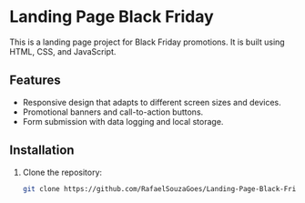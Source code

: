# Landing Page Black Friday

This is a landing page project for Black Friday promotions. It is built using HTML, CSS, and JavaScript.

## Features

- Responsive design that adapts to different screen sizes and devices.
- Promotional banners and call-to-action buttons.
- Form submission with data logging and local storage.

## Installation

1. Clone the repository:

   ```bash
   git clone https://github.com/RafaelSouzaGoes/Landing-Page-Black-Friday.git
